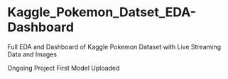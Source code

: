 # Kaggle_Pokemon_Datset_EDA-Dashboard
Full EDA and Dashboard of Kaggle Pokemon Dataset with Live Streaming Data and Images

Ongoing Project
First Model Uploaded
